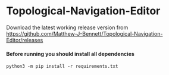 # Topological-Navigation-Editor

Download the latest working release version from https://github.com/Matthew-J-Bennett/Topological-Navigation-Editor/releases

#### Before running you should install all dependencies

```python3 -m pip install -r requirements.txt```
